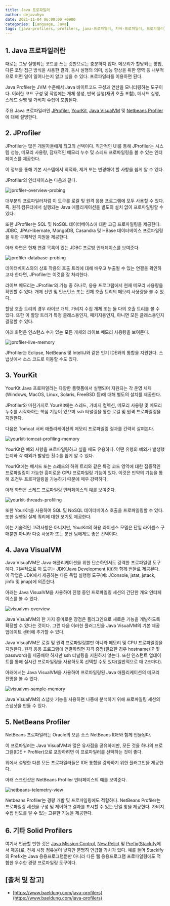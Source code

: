 ```yaml
---
title: Java 프로파일러
author: dejavuhyo
date: 2021-11-04 06:00:00 +0900
categories: [Language, Java]
tags: [java-profilers, profilers, java-프로파일러, 자바-프로파일러, 프로파일러]
---
```


## 1. Java 프로파일러란
때로는 그냥 실행되는 코드를 쓰는 것만으로는 충분하지 않다. 메모리가 할당되는 방법, 다른 코딩 접근 방식을 사용한 결과, 동시 실행의 의미, 성능 향상을 위한 영역 등 내부적으로 어떤 일이 일어나는지 알고 싶을 수 있다. 프로파일러를 이용하면 된다.

Java Profiler는 JVM 수준에서 Java 바이트코드 구성과 연산을 모니터링하는 도구이다. 이러한 코드 구성 및 작업에는 개체 생성, 반복 실행(재귀 호출 포함), 메서드 실행, 스레드 실행 및 가비지 수집이 포함된다.

주요 Java 프로파일러인 [JProfiler](https://www.ej-technologies.com/products/jprofiler/overview.html), [YourKit](https://www.yourkit.com/java/profiler/), [Java VisualVM](https://visualvm.github.io/) 및 [Netbeans Profiler](https://netbeans.apache.org/kb/docs/java/profiler-intro.html)에 대해 설명한다.

## 2. JProfiler
JProfiler는 많은 개발자들에게 최고의 선택이다. 직관적인 UI를 통해 JProfiler는 시스템 성능, 메모리 사용량, 잠재적인 메모리 누수 및 스레드 프로파일링을 볼 수 있는 인터페이스를 제공한다.

이 정보를 통해 기본 시스템에서 최적화, 제거 또는 변경해야 할 사항을 쉽게 알 수 있다.

JProfiler의 인터페이스는 다음과 같다.

![jprofiler-overview-probing](/assets/img/2021-11-04-java-profilers/jprofiler-overview-probing.png)

대부분의 프로파일러처럼 이 도구를 로컬 및 원격 응용 프로그램에 모두 사용할 수 있다. 즉, 원격 컴퓨터에서 실행되는 Java 애플리케이션을 별도의 설치 없이 프로파일링할 수 있다.

또한 JProfiler는 SQL 및 NoSQL 데이터베이스에 대한 고급 프로파일링을 제공한다. JDBC, JPA/Hibernate, MongoDB, Casandra 및 HBase 데이터베이스 프로파일링을 위한 구체적인 지원을 제공한다.

아래 화면은 현재 연결 목록이 있는 JDBC 프로빙 인터페이스를 보여준다.

![jprofiler-database-probing](/assets/img/2021-11-04-java-profilers/jprofiler-database-probing.png)

데이터베이스와의 상호 작용의 호출 트리에 대해 배우고 누출될 수 있는 연결을 확인하고자 한다면, JProfiler는 이것을 잘 처리한다.

라이브 메모리는 JProfiler의 기능 중 하나로, 응용 프로그램에서 현재 메모리 사용량을 확인할 수 있다. 개체 선언 및 인스턴스 또는 전체 호출 트리의 메모리 사용량을 볼 수 있다.

할당 호출 트리의 경우 라이브 개체, 가비지 수집 개체 또는 둘 다의 호출 트리를 볼 수 있다. 또한 이 할당 트리가 특정 클래스용인지, 패키지용인지, 아니면 모든 클래스용인지 결정할 수 있다.

아래 화면은 인스턴스 수가 있는 모든 개체의 라이브 메모리 사용량을 보여준다.

![jprofiler-live-memory](/assets/img/2021-11-04-java-profilers/jprofiler-live-memory.png)

JProfiler는 Eclipse, NetBeans 및 IntelliJ와 같은 인기 IDE와의 통합을 지원한다. 스냅샷에서 소스 코드로 이동할 수도 있다.

## 3. YourKit
YourKit Java 프로파일러는 다양한 플랫폼에서 실행되며 지원되는 각 운영 체제(Windows, MacOS, Linux, Solaris, FreeBSD 등)에 대해 별도의 설치를 제공한다.

JProfiler와 마찬가지로 YourKit에는 스레드, 가비지 컬렉션, 메모리 사용량 및 메모리 누수를 시각화하는 핵심 기능이 있으며 ssh 터널링을 통한 로컬 및 원격 프로파일링을 지원한다.

다음은 Tomcat 서버 애플리케이션의 메모리 프로파일링 결과를 간략히 살펴본다.

![yourkit-tomcat-profiling-memory](/assets/img/2021-11-04-java-profilers/yourkit-tomcat-profiling-memory.png)

YourKit은 예외 사항을 프로파일링하고 싶을 때도 유용하다. 어떤 유형의 예외가 발생했는지와 각 예외가 발생한 횟수를 쉽게 알 수 있다.

YourKit에는 메서드 또는 스레드의 하위 트리와 같은 특정 코드 영역에 대한 집중적인 프로파일링이 가능한 흥미로운 CPU 프로파일링 기능이 있다. 이것은 만약의 기능을 통해 조건부 프로파일링을 가능하기 때문에 매우 강력하다.

아래 화면은 스레드 프로파일링 인터페이스의 예를 보여준다.

![yourkit-threads-profiling](/assets/img/2021-11-04-java-profilers/yourkit-threads-profiling.png)

또한 YourKit을 사용하여 SQL 및 NoSQL 데이터베이스 호출을 프로파일링할 수 있다. 또한 실행된 실제 쿼리에 대한 보기도 제공한다.

이는 기술적인 고려사항은 아니지만, YourKit의 허용 라이센스 모델은 단일 라이센스 구매뿐만 아니라 다중 사용자 또는 분산 팀에게도 좋은 선택이다.

## 4. Java VisualVM
Java VisualVM은 Java 애플리케이션을 위한 단순하면서도 강력한 프로파일링 도구이다. 기본적으로 이 도구는 JDK(Java Development Kit)와 함께 번들로 제공된다. 이 작업은 JDK에서 제공하는 다른 독립 실행형 도구(예: JConsole, jstat, jstack, jinfo 및 jmap)에 의존한다.

아래는 Java VisualVM을 사용하여 진행 중인 프로파일링 세션의 간단한 개요 인터페이스를 볼 수 있다.

![visualvm-overview](/assets/img/2021-11-04-java-profilers/visualvm-overview.png)

Java VisualVM의 한 가지 흥미로운 장점은 플러그인으로 새로운 기능을 개발하도록 확장할 수 있다는 것이다. 그런 다음 이러한 플러그인을 Java VisualVM의 기본 제공 업데이트 센터에 추가할 수 있다.

Java VisualVM은 로컬 및 원격 프로파일링뿐만 아니라 메모리 및 CPU 프로파일링을 지원한다. 원격 응용 프로그램에 연결하려면 자격 증명(필요한 경우 hostname/IP 및 password)을 제공해야 하지만 ssh 터널링을 지원하지 않는다. 또한 인스턴트 업데이트를 통해 실시간 프로파일링을 사용하도록 선택할 수도 있다(일반적으로 매 2초마다).

아래에서는 Java VisualVM을 사용하여 프로파일링된 Java 애플리케이션의 메모리 전망을 볼 수 있다.

![visualvm-sample-memory](/assets/img/2021-11-04-java-profilers/visualvm-sample-memory.png)

Java VisualVM의 스냅샷 기능을 사용하면 나중에 분석하기 위해 프로파일링 세션의 스냅샷을 만들 수 있다.

## 5. NetBeans Profiler
NetBeans 프로파일러는 Oracle의 오픈 소스 NetBeans IDE와 함께 번들된다.

이 프로파일러는 Java VisualVM과 많은 유사점을 공유하지만, 모든 것을 하나의 프로그램(IDE + Profiler)으로 포장하려면 이 프로파일러를 선택하는 것이 좋다.

위에서 설명한 다른 모든 프로파일러들은 IDE 통합을 강화하기 위한 플러그인을 제공한다.

아래 스크린샷은 NetBeans Profiler 인터페이스의 예를 보여준다.

![netbeans-telemetry-view](/assets/img/2021-11-04-java-profilers/netbeans-telemetry-view.png)

Netbeans Profiler는 경량 개발 및 프로파일링에도 적합하다. NetBeans Profiler는 프로파일링 세션을 구성 및 제어하고 결과를 표시할 수 있는 단일 창을 제공한다. 가비지 수집 빈도를 알 수 있는 고유한 기능을 제공한다.

## 6. 기타 Solid Profilers
여기서 언급할 만한 것은 [Java Mission Control](https://www.oracle.com/java/technologies/jdk-mission-control.html), [New Relict](https://newrelic.com/) 및 [Prefix](https://stackify.com/prefix/)([Stackify](https://stackify.com/)에서 제공)로, 전체 시장 점유율이 낮지만 분명히 언급할 가치가 있다. 예를 들어 Stackify의 Prefix는 Java 응용프로그램뿐만 아니라 다른 웹 응용프로그램 프로파일링에도 적합한 우수한 경량 프로파일링 도구이다.

## [출처 및 참고]
* [https://www.baeldung.com/java-profilers](https://www.baeldung.com/java-profilers)
